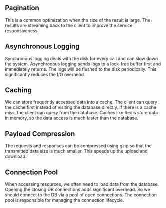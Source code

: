 ## Pagination

This is a common optimization when the size of the result is large. The results are streaming back to the client to improve the service responsiveness.

## Asynchronous Logging

Synchronous logging deals with the disk for every call and can slow down the system. Asynchronous logging sends logs to a lock-free buffer first and immediately returns. The logs will be flushed to the disk periodically. This significantly reduces the I/O overhead.

## Caching

We can store frequently accessed data into a cache. The client can query the cache first instead of visiting the database directly. If there is a cache miss, the client can query from the database. Caches like Redis store data in memory, so the data access is much faster than the database.

## Payload Compression

The requests and responses can be compressed using gzip so that the transmitted data size is much smaller. This speeds up the upload and download.

## Connection Pool

When accessing resources, we often need to load data from the database. Opening the closing DB connections adds significant overhead. So we should connect to the DB via a pool of open connections. The connection pool is responsible for managing the connection lifecycle.